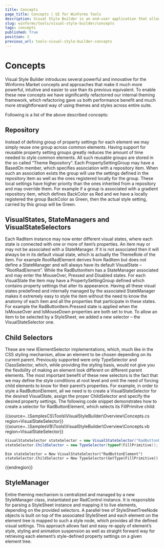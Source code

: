 ```yaml
---
title: Concepts
page_title: Concepts | UI for WinForms Tools
description: Visual Style Builder is an end-user application that allows fast and intuitive styling of all controls in the Windows Forms suite.
slug: winforms/tools/visual-style-builder/concepts
tags: concepts
published: True
position: 2
previous_url: tools-visual-style-builder-concepts
---
```


# Concepts

Visual Style Builder introduces several powerful and innovative for the Winforms Market concepts and approaches that make it much more powerful, intuitive and easier to use than its previous equivalent. To enable these new concepts we have significantly refactorred our internal theming framework, which refactoring gave us both performance benefit and much more straightforward way of using themes and styles across entire suite.

Following is a list of the above described concepts:

## Repository

Instead of defining group of property settings for each element we may simply reuse one group across common elements. Having support for reusable property setting groups greatly reduces the amount of time needed to style common elements. All such reusable groups are stored in the so called “Theme Repository”. Each PropertySettingGroup may have a BasedOn member, which specifies association with a repository item. When such an association exists the group will use the settings defined in the repository item as well as the ones registered locally for the group. These local settings have higher priority than the ones inherited from a repository and may override them. For example if a group is associated with a gradient repository item, which defines BackColor as Red and we have a locally registered the group BackColor as Green, then the actual style setting, carried by this group will be Green.

## VisualStates, StateManagers and VisualStateSelectors

Each RadItem instance may now enter different visual states, where each state is connected with one or more of item’s properties. An item may or may not be associated with a StateManager. If it is not associated then it will always be in its default visual state, which is actually the ThemeRole of the item. For example RootRadElement derives from RadItem but does not define a StateManager and will always have its default VisualState – “RootRadElement”. While the RadButtonItem has a StateManager associated and may enter the MouseOver, Pressed and Disabled states. For each VisualState the item may have a PropertySettingGroup defined which contains property settings that alter its appearance. Having all these visual states predefined and internally managed by the associated StateManager makes it extremely easy to style the item without the need to know the anatomy of each item and all the properties that participate in these states. For example the RadButtonItem.Pressed state is applied when the IsMouseOver and IsMouseDown properties are both set to true. To allow an item to be selected by a StyleSheet, we added a new selector – the VisualStateSelector one.

## Child Selectors

These are new IElementSelector implementations, which, much like in the CSS styling mechanism, allow an element to be chosen depending on its current parent. Previously supported were only TypeSelector and ClassSelector, which, while providing the styling basis, would not give you the flexibility of making an element look different on different parent elements. The most important benefit of these new selectors is the fact that we may define the style conditions at root level and omit the need of forcing child elements to know for their parent’s properties. For example, in order to style a RadButtonElement, all we need is to create a VisualStateSelector for the desired VisualState, assign the proper ChildSelector and specify the desired property settings. The following code snippet demonstrates how to create a selector for RadButtonElement, which selects its FillPrimitve child:

{{source=..\SamplesCS\Tools\VisualStyleBuilder\Overview\Concepts.cs region=VisualStateSelector}} 
{{source=..\SamplesVB\Tools\VisualStyleBuilder\Overview\Concepts.vb region=VisualStateSelector}} 

````C#
VisualStateSelector stateSelector = new VisualStateSelector("RadButtonElement");
stateSelector.ChildSelector = new TypeSelector(typeof(FillPrimitive));

````
````VB.NET
Dim stateSelector = New VisualStateSelector("RadButtonElement")
stateSelector.ChildSelector = New TypeSelector(GetType(FillPrimitive))

````

{{endregion}} 

## StyleManager

Entire theming mechanism is centralized and managed by a new StyleManager class, instantiated per RadControl instance. It is responsible for parsing a StyleSheet instance and mapping it to live elements, depending on the provided selectors. A parallel tree of StyleSheetTreeNode objects is built on top of the associated StyleSheet and each element on the element tree is mapped to such a style node, which provides all the defined visual settings. This approach allows fast and easy re-apply of element’s style, styling and animation suspension as well as straight forward way for retrieving each element’s style-defined property settings on a given element tree.

